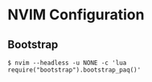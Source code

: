 # NVIM Configuration

## Bootstrap

```
$ nvim --headless -u NONE -c 'lua require("bootstrap").bootstrap_paq()'
```
